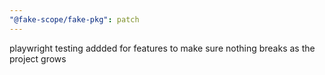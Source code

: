 ```yaml
---
"@fake-scope/fake-pkg": patch
---
```


playwright testing addded for features to make sure nothing breaks as the project grows
